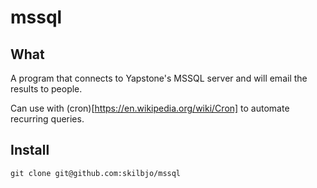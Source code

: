 # mssql

## What

A program that connects to Yapstone's MSSQL server and will email the results to people.

Can use with (cron)[https://en.wikipedia.org/wiki/Cron] to automate recurring queries.

## Install

`git clone git@github.com:skilbjo/mssql`


